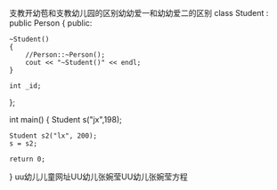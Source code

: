 支教开幼苞和支教幼儿园的区别幼幼爱一和幼幼爱二的区别
class Student : public Person
{
public:
 
	~Student()
	{
		//Person::~Person();
		cout << "~Student()" << endl;
	}

	int _id; 
};
 
int main()
{
	Student s("jx",198);
 
	Student s2("lx", 200);
	s = s2;
 
	return 0;
}
uu幼儿儿童网址UU幼儿张婉莹UU幼儿张婉莹方程
